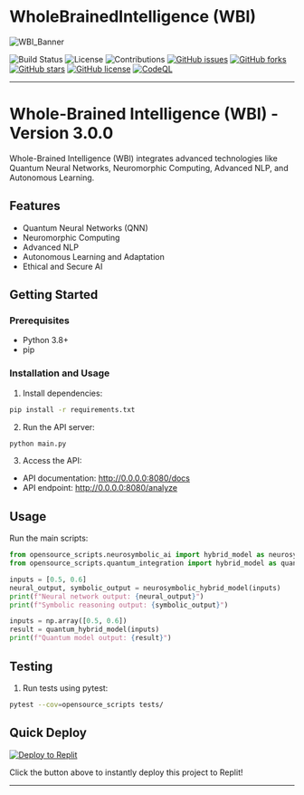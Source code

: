 <!-- 
    Project: WholeBrainedIntelligence (WBI)
    Author: Reece Dixon
    Contact: info@quantascript.com
    Created: 2023-06-15
    Last Updated: 2024-06-25
    License: RAIL License
    
    Copyright (c) 2024 Reece Dixon. All rights reserved.
    
    This file is part of the WholeBrainedIntelligence (WBI) project. Unauthorized copying,
    distribution, modification, or any other use is strictly prohibited without prior
    written consent from the author.
-->
# WholeBrainedIntelligence (WBI)

![WBI_Banner](https://github.com/user-attachments/assets/d9523490-ff86-4522-89d8-5618b68f1357)

![Build Status](https://img.shields.io/github/actions/workflow/status/QuantaScriptor/WholeBrainedIntelligence_WBI/ci.yml)
![License](https://img.shields.io/github/license/QuantaScriptor/WholeBrainedIntelligence_WBI)
![Contributions](https://img.shields.io/github/contributors/QuantaScriptor/WholeBrainedIntelligence_WBI)
[![GitHub issues](https://img.shields.io/github/issues/QuantaScriptor/WholeBrainedIntelligence_WBI)](https://github.com/QuantaScriptor/WholeBrainedIntelligence_WBI/issues)
[![GitHub forks](https://img.shields.io/github/forks/QuantaScriptor/WholeBrainedIntelligence_WBI)](https://github.com/QuantaScriptor/WholeBrainedIntelligence_WBI/network)
[![GitHub stars](https://img.shields.io/github/stars/QuantaScriptor/WholeBrainedIntelligence_WBI)](https://github.com/QuantaScriptor/WholeBrainedIntelligence_WBI/stargazers)
[![GitHub license](https://img.shields.io/github/license/QuantaScriptor/WholeBrainedIntelligence_WBI)](https://github.com/QuantaScriptor/WholeBrainedIntelligence_WBI/blob/main/LICENSE)
[![CodeQL](https://github.com/QuantaScriptor/WholeBrainedIntelligence_WBI/actions/workflows/codeql.yml/badge.svg)](https://github.com/QuantaScriptor/WholeBrainedIntelligence_WBI/actions/workflows/codeql.yml)




---

# Whole-Brained Intelligence (WBI) - Version 3.0.0

Whole-Brained Intelligence (WBI) integrates advanced technologies like Quantum Neural Networks, Neuromorphic Computing, Advanced NLP, and Autonomous Learning.

## Features
- Quantum Neural Networks (QNN)
- Neuromorphic Computing
- Advanced NLP
- Autonomous Learning and Adaptation
- Ethical and Secure AI

## Getting Started
### Prerequisites
- Python 3.8+
- pip

### Installation and Usage

1. Install dependencies:
```sh
pip install -r requirements.txt
```

2. Run the API server:
```sh
python main.py
```

3. Access the API:
- API documentation: http://0.0.0.0:8080/docs
- API endpoint: http://0.0.0.0:8080/analyze 

## Usage

Run the main scripts:
  ```python
  from opensource_scripts.neurosymbolic_ai import hybrid_model as neurosymbolic_hybrid_model
  from opensource_scripts.quantum_integration import hybrid_model as quantum_hybrid_model
  
  inputs = [0.5, 0.6]
  neural_output, symbolic_output = neurosymbolic_hybrid_model(inputs)
  print(f"Neural network output: {neural_output}")
  print(f"Symbolic reasoning output: {symbolic_output}")
  
  inputs = np.array([0.5, 0.6])
  result = quantum_hybrid_model(inputs)
  print(f"Quantum model output: {result}")
  ```

## Testing
1. Run tests using pytest:
  ```sh
  pytest --cov=opensource_scripts tests/
  ```
## Quick Deploy
[![Deploy to Replit](https://replit.com/badge/github/QuantaScriptor/WholeBrainedIntelligence_WBI)](https://replit.com/new/github/QuantaScriptor/WholeBrainedIntelligence_WBI)

Click the button above to instantly deploy this project to Replit!

---

[wbiBanner]: https://github.com/QuantaScriptor/WholeBrainedIntelligence_WBI/raw/main/assets/170899992/7898afcc-b9d5-4692-a69a-0d56d4218769
